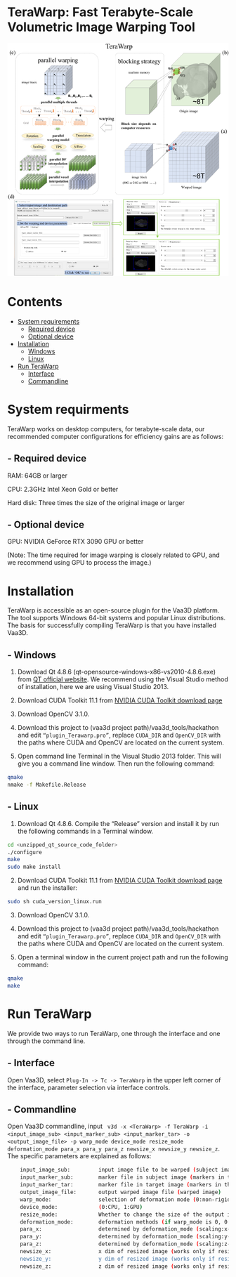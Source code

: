 # TeraWarp: Fast Terabyte-Scale Volumetric Image Warping Tool
![Image](figure1.png)

# Contents
- [System requirements](#System-requirments)
  - [Required device](#--Required-device)
  - [Optional device](#--Optional-device)
- [Installation](#Installation)
  - [Windows](#--Windows)
  - [Linux](#--Linux)
- [Run TeraWarp](#Run-TeraWarp)
  - [Interface](#--Interface)
  - [Commandline](#--Commandline)

# System requirments
TeraWarp works on desktop computers, for terabyte-scale data, our recommended computer configurations for efficiency gains are as follows:

## - Required device
RAM: 64GB or larger

CPU: 2.3GHz Intel Xeon Gold or better

Hard disk: Three times the size of the original image or larger

## - Optional device
GPU: NVIDIA GeForce RTX 3090 GPU or better

(Note: The time required for image warping is closely related to GPU, and we recommend using GPU to process the image.)

# Installation
TeraWarp is accessible as an open-source plugin for the Vaa3D platform. The tool supports Windows 64-bit systems and popular Linux distributions. The basis for successfully compiling TeraWarp is that you have installed Vaa3D.


## - Windows

1. Download Qt 4.8.6 (qt-opensource-windows-x86-vs2010-4.8.6.exe) from [QT official website](https://download.qt.io/archive/qt/4.8/4.8.6/). We recommend using the Visual Studio method of installation, here we are using Visual Studio 2013.

2. Download CUDA Toolkit 11.1 from [NVIDIA CUDA Toolkit download page](https://developer.nvidia.com/cuda-downloads)

3. Download OpenCV 3.1.0.

4. Download this project to (vaa3d project path)/vaa3d_tools/hackathon and edit `“plugin_Terawarp.pro”`, replace `CUDA_DIR` and `OpenCV_DIR` with the paths where CUDA and OpenCV are located on the current system.

5. Open command line Terminal in the Visual Studio 2013 folder. This will give you a command line window. Then run the following command:
```bash
qmake
nmake -f Makefile.Release
```


## - Linux

1. Download Qt 4.8.6. Compile the “Release” version and install it by run the following commands in a Terminal window.
```bash
cd <unzipped_qt_source_code_folder>
./configure
make
sudo make install
```

2. Download CUDA Toolkit 11.1 from [NVIDIA CUDA Toolkit download page](https://developer.nvidia.com/cuda-downloads) and run the installer:
```bash
sudo sh cuda_version_linux.run
```

3. Download OpenCV 3.1.0. 

4. Download this project to (vaa3d project path)/vaa3d_tools/hackathon and edit `“plugin_Terawarp.pro”`, replace `CUDA_DIR` and `OpenCV_DIR` with the paths where CUDA and OpenCV are located on the current system.

5. Open a terminal window in the current project path and run the following command:
```bash
qmake
make
```


# Run TeraWarp
We provide two ways to run TeraWarp, one through the interface and one through the command line.

## - Interface
Open Vaa3D, select `Plug-In -> Tc -> TeraWarp` in the upper left corner of the interface, parameter selection via interface controls.

## - Commandline

Open Vaa3D commandline, input ` v3d -x <TeraWarp> -f TeraWarp -i <input_image_sub> <input_marker_sub> <input_marker_tar> -o <output_image_file> -p warp_mode device_mode resize_mode deformation_mode para_x para_y para_z newsize_x newsize_y newsize_z`. The specific parameters are explained as follows:
```bash
    input_image_sub:         input image file to be warped (subject image)
    input_marker_sub:        marker file in subject image (markers in this file define the control points in subject image)
    input_marker_tar:        marker file in target image (markers in this file define the control points in target image)
    output_image_file:       output warped image file (warped image)
    warp_mode:               selection of deformation mode (0:non-rigid, 1:rigid)
    device_mode:             (0:CPU, 1:GPU)
    resize_mode:             Whether to change the size of the output image (0:false, 1:true)
    deformation_mode:        deformation methods (if warp_mode is 0, 0:affine, 1:TPS, 2:scaling, else, 0:rotation, 1:tranlation)
    para_x:                  determined by deformation_mode (scaling:x-axis scaling factor (0.1-10), rotation:x-axis rotation angle (-180-180), translation:x-axis translation step)
    para_y:                  determined by deformation_mode (scaling:y-axis scaling factor (0.1-10), rotation:y-axis rotation angle (-180-180), translation:y-axis translation step)
    para_z:                  determined by deformation_mode (scaling:z-axis scaling factor (0.1-10), rotation:z-axis rotation angle (-180-180), translation:z-axis translation step)
    newsize_x:               x dim of resized image (works only if resize_mode=1)\n");
    newsize_y:               y dim of resized image (works only if resize_mode=1)\n");
    newsize_z:               z dim of resized image (works only if resize_mode=1)\n")
```







